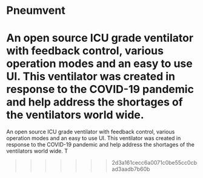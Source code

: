 # Pneumvent
  An open source ICU grade ventilator with feedback control, various operation modes and an easy to use UI. This ventilator was created in response to the COVID-19 pandemic and help address the shortages of the ventilators world wide.
=======
  An open source ICU grade ventilator with feedback control, various operation modes and an easy to use UI. This ventilator was created in response to the COVID-19 pandemic and help address the shortages of the ventilators world wide.
T
>>>>>>> 2d3a161cecc6a0071c0be55cc0cbad3aadb7b60b
